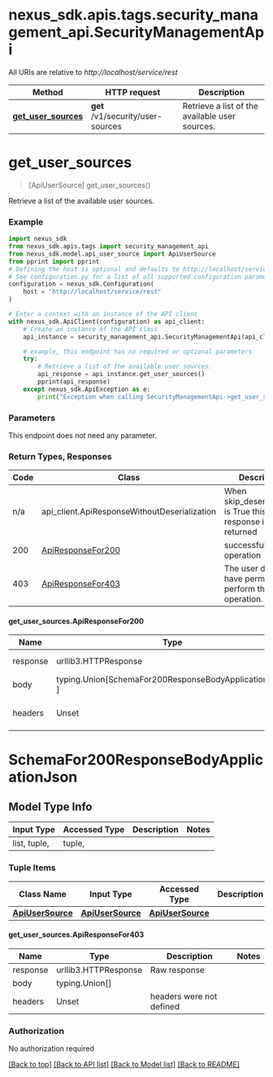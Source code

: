 <a id="__pageTop"></a>

# nexus_sdk.apis.tags.security_management_api.SecurityManagementApi

All URIs are relative to _http://localhost/service/rest_

| Method                                    | HTTP request                      | Description                                    |
| ----------------------------------------- | --------------------------------- | ---------------------------------------------- |
| [**get_user_sources**](#get_user_sources) | **get** /v1/security/user-sources | Retrieve a list of the available user sources. |

# **get_user_sources**

<a id="get_user_sources"></a>

> [ApiUserSource] get_user_sources()

Retrieve a list of the available user sources.

### Example

```python
import nexus_sdk
from nexus_sdk.apis.tags import security_management_api
from nexus_sdk.model.api_user_source import ApiUserSource
from pprint import pprint
# Defining the host is optional and defaults to http://localhost/service/rest
# See configuration.py for a list of all supported configuration parameters.
configuration = nexus_sdk.Configuration(
    host = "http://localhost/service/rest"
)

# Enter a context with an instance of the API client
with nexus_sdk.ApiClient(configuration) as api_client:
    # Create an instance of the API class
    api_instance = security_management_api.SecurityManagementApi(api_client)

    # example, this endpoint has no required or optional parameters
    try:
        # Retrieve a list of the available user sources.
        api_response = api_instance.get_user_sources()
        pprint(api_response)
    except nexus_sdk.ApiException as e:
        print("Exception when calling SecurityManagementApi->get_user_sources: %s\n" % e)
```

### Parameters

This endpoint does not need any parameter.

### Return Types, Responses

| Code | Class                                                    | Description                                                 |
| ---- | -------------------------------------------------------- | ----------------------------------------------------------- |
| n/a  | api_client.ApiResponseWithoutDeserialization             | When skip_deserialization is True this response is returned |
| 200  | [ApiResponseFor200](#get_user_sources.ApiResponseFor200) | successful operation                                        |
| 403  | [ApiResponseFor403](#get_user_sources.ApiResponseFor403) | The user does not have permission to perform the operation. |

#### get_user_sources.ApiResponseFor200

| Name     | Type                                                    | Description              | Notes |
| -------- | ------------------------------------------------------- | ------------------------ | ----- |
| response | urllib3.HTTPResponse                                    | Raw response             |
| body     | typing.Union[SchemaFor200ResponseBodyApplicationJson, ] |                          |
| headers  | Unset                                                   | headers were not defined |

# SchemaFor200ResponseBodyApplicationJson

## Model Type Info

| Input Type   | Accessed Type | Description | Notes |
| ------------ | ------------- | ----------- | ----- |
| list, tuple, | tuple,        |             |

### Tuple Items

| Class Name                                                 | Input Type                                                 | Accessed Type                                              | Description | Notes |
| ---------------------------------------------------------- | ---------------------------------------------------------- | ---------------------------------------------------------- | ----------- | ----- |
| [**ApiUserSource**]({{complexTypePrefix}}ApiUserSource.md) | [**ApiUserSource**]({{complexTypePrefix}}ApiUserSource.md) | [**ApiUserSource**]({{complexTypePrefix}}ApiUserSource.md) |             |

#### get_user_sources.ApiResponseFor403

| Name     | Type                 | Description              | Notes |
| -------- | -------------------- | ------------------------ | ----- |
| response | urllib3.HTTPResponse | Raw response             |
| body     | typing.Union[]       |                          |
| headers  | Unset                | headers were not defined |

### Authorization

No authorization required

[[Back to top]](#\_\_pageTop) [[Back to API list]](../../../README.md#documentation-for-api-endpoints) [[Back to Model list]](../../../README.md#documentation-for-models) [[Back to README]](../../../README.md)
